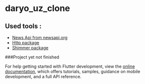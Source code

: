 # daryo_uz_clone

 ## Used tools :

- [News Api from newsapi.org](https://newsapi.org/)
- [Http package](https://pub.dev/packages/http)
- [Shimmer package](https://pub.dev/packages/shimmer)

###Project yet not finished


For help getting started with Flutter development, view the
[online documentation](https://docs.flutter.dev/), which offers tutorials,
samples, guidance on mobile development, and a full API reference.
